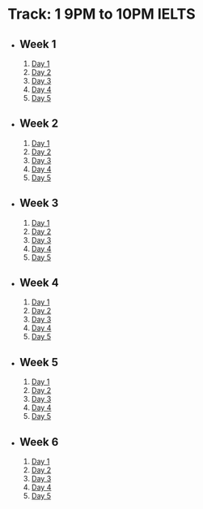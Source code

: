 # Track: 1 9PM to 10PM IELTS

- ## Week 1

   1. [Day 1](https://www.facebook.com/iCodeguru/videos/2703965093122092)
   2. [Day 2](https://www.facebook.com/iCodeguru/videos/1496107484656364)
   3. [Day 3](https://www.facebook.com/iCodeguru/videos/762469859405673)
   4. [Day 4](https://www.facebook.com/iCodeguru/videos/972946490795735)
   5. [Day 5](https://www.facebook.com/iCodeguru/videos/815765770436420)

- ## Week 2

   1. [Day 1](https://www.facebook.com/iCodeguru/videos/1215659143120999)
   2. [Day 2](https://www.facebook.com/iCodeguru/videos/2205659819771058)
   3. [Day 3](https://www.facebook.com/iCodeguru/videos/771748868095454)
   4. [Day 4](https://www.facebook.com/iCodeguru/videos/738600444878171)
   5. [Day 5](https://www.facebook.com/iCodeguru/videos/470304798891661)

- ## Week 3

   1. [Day 1](https://www.facebook.com/iCodeguru/videos/1646714126086665)
   2. [Day 2](https://www.facebook.com/iCodeguru/videos/424548827128058)
   3. [Day 3](https://web.facebook.com/iCodeguru/videos/478623971301012)
   4. [Day 4](https://web.facebook.com/iCodeguru/videos/843243474504089)
   5. [Day 5](https://web.facebook.com/iCodeguru/videos/478355054860993)

- ## Week 4

   1. [Day 1](https://web.facebook.com/iCodeguru/videos/376337028280763)
   2. [Day 2](https://web.facebook.com/iCodeguru/videos/1491619211760311)
   3. [Day 3](https://web.facebook.com/iCodeguru/videos/983407606617342)
   4. [Day 4](https://web.facebook.com/iCodeguru/videos/2823952087757239)
   5. [Day 5](https://web.facebook.com/iCodeguru/videos/1115208029558587)

- ## Week 5

   1. [Day 1](https://www.facebook.com/iCodeguru/videos/779485550908744)
   2. [Day 2](https://www.facebook.com/iCodeguru/videos/500945445727034)
   3. [Day 3](https://www.facebook.com/iCodeguru/videos/1271304550514788)
   4. [Day 4](https://www.facebook.com/iCodeguru/videos/2727554107422935)
   5. [Day 5](https://www.facebook.com/iCodeguru/videos/992602539072697)

- ## Week 6

   1. [Day 1](https://www.facebook.com/iCodeguru/videos/473409978720442)
   2. [Day 2](https://www.facebook.com/iCodeguru/videos/1028761321973004)
   3. [Day 3]()
   4. [Day 4]()
   5. [Day 5]()

<!-- - ## Week 

   1. [Day 1]()
   2. [Day 2]()
   3. [Day 3]()
   4. [Day 4]()
   5. [Day 5]() -->